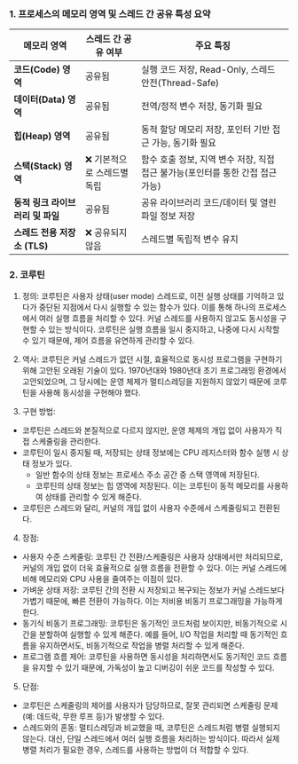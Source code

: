 ### 1. 프로세스의 메모리 영역 및 스레드 간 공유 특성 요약

| 메모리 영역                      | 스레드 간 공유 여부         | 주요 특징                                                                      |
| -------------------------------- | --------------------------- | ------------------------------------------------------------------------------ |
| **코드(Code) 영역**              | 공유됨                      | 실행 코드 저장, Read-Only, 스레드 안전(Thread-Safe)                            |
| **데이터(Data) 영역**            | 공유됨                      | 전역/정적 변수 저장, 동기화 필요                                               |
| **힙(Heap) 영역**                | 공유됨                      | 동적 할당 메모리 저장, 포인터 기반 접근 가능, 동기화 필요                      |
| **스택(Stack) 영역**             | ❌ 기본적으로 스레드별 독립 | 함수 호출 정보, 지역 변수 저장, 직접 접근 불가능(포인터를 통한 간접 접근 가능) |
| **동적 링크 라이브러리 및 파일** | 공유됨                      | 공유 라이브러리 코드/데이터 및 열린 파일 정보 저장                             |
| **스레드 전용 저장소 (TLS)**     | ❌ 공유되지 않음            | 스레드별 독립적 변수 유지                                                      |

### 2. 코루틴

1. 정의: 코루틴은 사용자 상태(user mode) 스레드로, 이전 실행 상태를 기억하고 있다가 중단된 지점에서 다시 실행할 수 있는 함수가 있다. 이를 통해 하나의 프로세스에서 여러 실행 흐름을 처리할 수 있다. 커널 스레드를 사용하지 않고도 동시성을 구현할 수 있는 방식이다. 코루틴은 실행 흐름을 일시 중지하고, 나중에 다시 시작할 수 있기 때문에, 제어 흐름을 유연하게 관리할 수 있다.

2. 역사: 코루틴은 커널 스레드가 없던 시절, 효율적으로 동시성 프로그램을 구현하기 위해 고안된 오래된 기술이 있다. 1970년대와 1980년대 초기 프로그래밍 환경에서 고안되었으며, 그 당시에는 운영 체제가 멀티스레딩을 지원하지 않았기 때문에 코루틴을 사용해 동시성을 구현해야 했다.

3. 구현 방법:

- 코루틴은 스레드와 본질적으로 다르지 않지만, 운영 체제의 개입 없이 사용자가 직접 스케줄링을 관리한다.
- 코루틴이 일시 중지될 때, 저장되는 상태 정보에는 CPU 레지스터와 함수 실행 시 상태 정보가 있다.
  - 일반 함수의 상태 정보는 프로세스 주소 공간 중 스택 영역에 저장된다.
  - 코루틴의 상태 정보는 힙 영역에 저장된다. 이는 코루틴이 동적 메모리를 사용하여 상태를 관리할 수 있게 해준다.
- 코루틴은 스레드와 달리, 커널의 개입 없이 사용자 수준에서 스케줄링되고 전환된다.

4. 장점:

- 사용자 수준 스케줄링: 코루틴 간 전환/스케줄링은 사용자 상태에서만 처리되므로, 커널의 개입 없이 더욱 효율적으로 실행 흐름을 전환할 수 있다. 이는 커널 스레드에 비해 메모리와 CPU 사용을 줄여주는 이점이 있다.
- 가벼운 상태 저장: 코루틴 간의 전환 시 저장되고 복구되는 정보가 커널 스레드보다 가볍기 때문에, 빠른 전환이 가능하다. 이는 저비용 비동기 프로그래밍을 가능하게 한다.
- 동기식 비동기 프로그래밍: 코루틴은 동기적인 코드처럼 보이지만, 비동기적으로 시간을 분할하여 실행할 수 있게 해준다. 예를 들어, I/O 작업을 처리할 때 동기적인 흐름을 유지하면서도, 비동기적으로 작업을 병렬 처리할 수 있게 해준다.
- 프로그램 흐름 제어: 코루틴을 사용하면 동시성을 처리하면서도 동기적인 코드 흐름을 유지할 수 있기 때문에, 가독성이 높고 디버깅이 쉬운 코드를 작성할 수 있다.

5. 단점:

- 코루틴은 스케줄링의 제어를 사용자가 담당하므로, 잘못 관리되면 스케줄링 문제(예: 데드락, 무한 루프 등)가 발생할 수 있다.
- 스레드와의 혼동: 멀티스레딩과 비교했을 때, 코루틴은 스레드처럼 병렬 실행되지 않는다. 대신, 단일 스레드에서 여러 실행 흐름을 처리하는 방식이다. 따라서 실제 병렬 처리가 필요한 경우, 스레드를 사용하는 방법이 더 적합할 수 있다.
